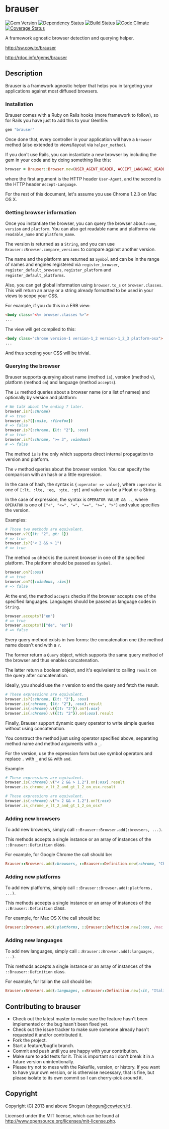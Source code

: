 # brauser

[![Gem Version](https://badge.fury.io/rb/brauser.png)](http://badge.fury.io/rb/brauser)
[![Dependency Status](https://gemnasium.com/ShogunPanda/brauser.png?travis)](https://gemnasium.com/ShogunPanda/brauser)
[![Build Status](https://secure.travis-ci.org/ShogunPanda/brauser.png?branch=master)](http://travis-ci.org/ShogunPanda/brauser)
[![Code Climate](https://codeclimate.com/github/ShogunPanda/brauser.png)](https://codeclimate.com/github/ShogunPanda/brauser)
[![Coverage Status](https://coveralls.io/repos/ShogunPanda/brauser/badge.png)](https://coveralls.io/r/ShogunPanda/brauser)

A framework agnostic browser detection and querying helper.

http://sw.cow.tc/brauser

http://rdoc.info/gems/brauser

## Description

Brauser is a framework agnostic helper that helps you in targeting your applications against most diffused browsers.

### Installation

Brauser comes with a Ruby on Rails hooks (more framework to follow), so for Rails you have just to add this to your Gemfile:

```ruby
gem "brauser"
```

Once done that, every controller in your application will have a `browser` method (also extended to views/layout via `helper_method`).

If you don't use Rails, you can instantiate a new browser by including the gem in your code and by doing something like this:

```ruby
browser = Brauser::Browser.new(USER_AGENT_HEADER, ACCEPT_LANGUAGE_HEADER)
```

where the first argument is the HTTP header `User-Agent`, and the second is the HTTP header `Accept-Language`.

For the rest of this document, let's assume you use Chrome 1.2.3 on Mac OS X.

### Getting browser information

Once you instantiate the browser, you can query the browser about `name`, `version` and `platform`. You can also get readable name and platforms via `readable_name` and `platform_name`.

The version is returned as a `String`, and you can use `Brauser::Browser.compare_versions` to compare against another version.

The name and the platform are returned as `Symbol` and can be in the range of names and engines registered via `register_browser`, `register_default_browsers`, `register_platform` and `register_default_platforms`.

Also, you can get global information using `browser.to_s` or `browser.classes`. This will return an array or a string already formatted to be used in your views to scope your CSS.

For example, if you do this in a ERB view:

```html
<body class="<%= browser.classes %>">
...
```

The view will get compiled to this:

```html
<body class="chrome version-1 version-1_2 version-1_2_3 platform-osx">
...
```

And thus scoping your CSS will be trivial.

### Querying the browser

Brauser supports querying about name (method `is`), version (method `v`), platform (method `on`) and language (method `accepts`).

The `is` method queries about a browser name (or a list of names) and optionally by version and platform:

```ruby
# We talk about the ending ? later.
browser.is?(:chrome)
# => true
browser.is?([:msie, :firefox])
# => false
browser.is?(:chrome, {lt: "2"}, :osx)
# => true
browser.is?(:chrome, ">= 3", :windows)
# => false
```

The method `is` is the only which supports direct internal propagation to version and platform.

The `v` method queries about the browser version. You can specify the comparison with an hash or a little expression.

In the case of hash, the syntax is `{:operator => value}`, where `:operator` is one of `[:lt, :lte, :eq, :gte, :gt]` and value can be a Float or a String.

In the case of expression, the syntax is `OPERATOR VALUE && ..`, where `OPERATOR` is one of `["<", "<=", "=", "==", ">=", ">"]` and value specifies the version.

Examples:

```ruby
# Those two methods are equivalent.
browser.v?({lt: "2", gt: 1})
# => true
browser.is?("< 2 && > 1")
# => true
```

The method `on` check is the current browser in one of the specified platform. The platform should be passed as `Symbol`.

```ruby
browser.on?(:osx)
# => true
browser.on?([:windows, :ios])
# => false
```

At the end, the method `accepts` checks if the browser accepts one of the specified languages. Languages should be passed as language codes in `String`.

```ruby
browser.accepts?("en")
# => true
browser.accepts?(["de", "es"])
# => false
```

Every query method exists in two forms: the concatenation one (the method name doesn't end with a `?`.

The former return a `Query` object, which supports the same query method of the browser and thus enables concatenation.

The latter return a boolean object, and it's equivalent to calling `result` on the query after concatenation.

Ideally, you should use the `?` version to end the query and fetch the result.

```ruby
# These expressions are equivalent.
browser.is?(:chrome, {lt: "2"}, :osx)
browser.is(:chrome, {lt: "2"}, :osx).result
browser.is(:chrome).v({lt: "2"}).on?(:osx)
browser.is(:chrome).v({lt: "2"}).on(:osx).result
```

Finally, Brauser support dynamic query operator to write simple queries without using concatenation.

You construct the method just using operator specified above, separating method name and method arguments with a `_`.

For the version, use the expression form but use symbol operators and replace `.` with `_` and `&&` with `and`.

Example:

```ruby
# These expressions are equivalent.
browser.is(:chrome).v("< 2 && > 1.2").on(:osx).result
browser.is_chrome_v_lt_2_and_gt_1_2_on_osx.result

# These expressions are equivalent.
browser.is(:chrome).v("< 2 && > 1.2").on?(:osx)
browser.is_chrome_v_lt_2_and_gt_1_2_on_osx?
```

### Adding new browsers

To add new browsers, simply call `::Brauser::Browser.add(:browsers, ...)`.

This methods accepts a single instance or an array of instances of the `::Brauser::Definition` class.

For example, for Google Chrome the call should be:

```ruby
Brauser::Browsers.add(:browsers, ::Brauser::Definition.new(:chrome, "Chrome", /((chrome)|(chromium))/i, /(.+Chrom[a-z]+\/)([a-z0-9.]+)/i))
```

### Adding new platforms

To add new platforms, simply call `::Brauser::Browser.add(:platforms, ...)`.

This methods accepts a single instance or an array of instances of the `::Brauser::Definition` class.

For example, for Mac OS X the call should be:

```ruby
Brauser::Browsers.add(:platforms, ::Brauser::Definition.new(:osx, /mac|macintosh|mac os x/i, "Apple MacOS X"))
```

### Adding new languages

To add new languages, simply call `::Brauser::Browser.add(:languages, ...)`.

This methods accepts a single instance or an array of instances of the `::Brauser::Definition` class.

For example, for Italian the call should be:

```ruby
Brauser::Browsers.add(:languages, ::Brauser::Definition.new(:it, "Italian"))
```

## Contributing to brauser
 
* Check out the latest master to make sure the feature hasn't been implemented or the bug hasn't been fixed yet.
* Check out the issue tracker to make sure someone already hasn't requested it and/or contributed it.
* Fork the project.
* Start a feature/bugfix branch.
* Commit and push until you are happy with your contribution.
* Make sure to add tests for it. This is important so I don't break it in a future version unintentionally.
* Please try not to mess with the Rakefile, version, or history. If you want to have your own version, or is otherwise necessary, that is fine, but please isolate to its own commit so I can cherry-pick around it.

## Copyright

Copyright (C) 2013 and above Shogun (shogun@cowtech.it).

Licensed under the MIT license, which can be found at http://www.opensource.org/licenses/mit-license.php.
